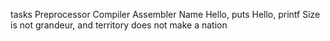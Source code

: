 tasks
Preprocessor
Compiler
Assembler
Name
Hello, puts
Hello, printf
Size is not grandeur, and territory does not make a nation

